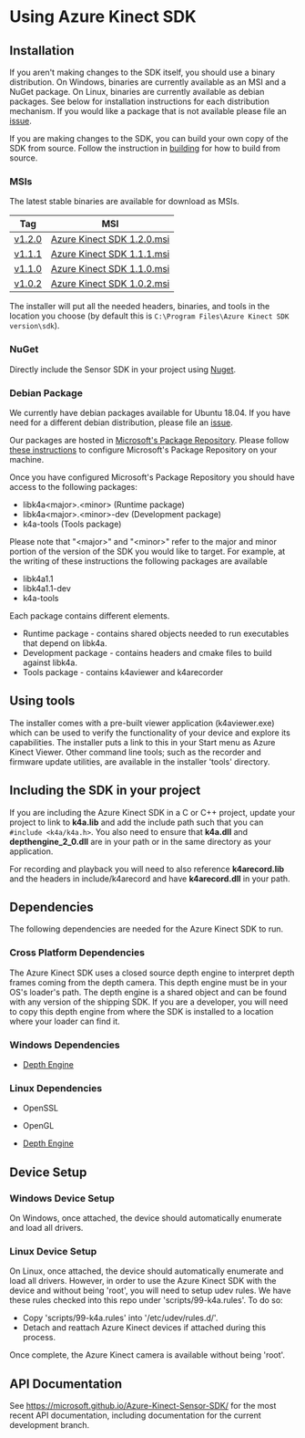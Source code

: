 # Using Azure Kinect SDK

## Installation

If you aren't making changes to the SDK itself, you should use a binary
distribution. On Windows, binaries are currently available as an MSI and a
NuGet package. On Linux, binaries are currently available as debian packages.
See below for installation instructions for each distribution mechanism. If
you would like a package that is not available please file an
[issue](https://github.com/microsoft/Azure-Kinect-Sensor-SDK/issues/new?assignees=&labels=Enhancement&template=feature-request--enhancement-.md&title=).

If you are making changes to the SDK, you can build your own copy of the SDK
from source. Follow the instruction in [building](building.md) for how to
build from source.

### MSIs

The latest stable binaries are available for download as MSIs.

   Tag                                                                               | MSI
-------------------------------------------------------------------------------------|--------------------------------------------------------------------------------------------------------------------------------------------------
  [v1.2.0](https://github.com/microsoft/Azure-Kinect-Sensor-SDK/releases/tag/v1.2.0) | [Azure Kinect SDK 1.2.0.msi](http://download.microsoft.com/download/1/9/8/198048e8-63f2-45c6-8f96-1fd541d1b4bc/Azure%20Kinect%20SDK%201.2.0.msi)
  [v1.1.1](https://github.com/Microsoft/Azure-Kinect-Sensor-SDK/releases/tag/v1.1.1) | [Azure Kinect SDK 1.1.1.msi](http://download.microsoft.com/download/4/9/0/490A8EB2-FFCA-4BAD-B0AD-0581CCE438FC/Azure%20Kinect%20SDK%201.1.1.msi)
  [v1.1.0](https://github.com/Microsoft/Azure-Kinect-Sensor-SDK/releases/tag/v1.1.0) | [Azure Kinect SDK 1.1.0.msi](http://download.microsoft.com/download/E/B/D/EBDBB3C1-ED3F-4236-96D6-2BCB352F3710/Azure%20Kinect%20SDK%201.1.0.msi)
  [v1.0.2](https://github.com/Microsoft/Azure-Kinect-Sensor-SDK/releases/tag/v1.0.2) | [Azure Kinect SDK 1.0.2.msi](http://download.microsoft.com/download/B/4/D/B4D26442-DDA5-40C2-9913-3B23AE84A806/Azure%20Kinect%20SDK%201.0.2.msi)

The installer will put all the needed headers, binaries, and tools in the
location you choose (by default this is `C:\Program Files\Azure Kinect SDK
version\sdk`).

### NuGet

Directly include the Sensor SDK in your project using
[Nuget](https://www.nuget.org/packages/microsoft.azure.kinect.sensor/).

### Debian Package

We currently have debian packages available for Ubuntu 18.04. If you have
need for a different debian distribution, please file an
[issue](https://github.com/microsoft/Azure-Kinect-Sensor-SDK/issues/new?assignees=&labels=Enhancement&template=feature-request--enhancement-.md&title=).

Our packages are hosted in [Microsoft's Package
Repository](https://packages.microsoft.com). Please follow [these
instructions](https://docs.microsoft.com/en-us/windows-server/administration/linux-package-repository-for-microsoft-software)
to configure Microsoft's Package Repository on your machine.

Once you have configured Microsoft's Package Repository you should have access
to the following packages:

* libk4a\<major\>.\<minor\> (Runtime package)
* libk4a\<major\>.\<minor\>-dev (Development package)
* k4a-tools (Tools package)

Please note that "\<major\>" and "\<minor\>" refer to the major and minor
portion of the version of the SDK you would like to target. For example, at the writing of these instructions the following packages are available

* libk4a1.1
* libk4a1.1-dev
* k4a-tools

Each package contains different elements.

* Runtime package - contains shared objects needed to run executables that depend on libk4a.
* Development package - contains headers and cmake files to build against libk4a.
* Tools package - contains k4aviewer and k4arecorder

## Using tools

The installer comes with a pre-built viewer application (k4aviewer.exe) which can be used to verify the
functionality of your device and explore its capabilities. The installer puts a link to this in your Start
menu as Azure Kinect Viewer. Other command line tools; such as the recorder and firmware update utilities, are
available in the installer 'tools' directory.

## Including the SDK in your project

If you are including the Azure Kinect SDK in a C or C++ project, update your project to link to **k4a.lib** and
add the include path such that you can `#include <k4a/k4a.h>`. You also need to ensure that **k4a.dll** and **depthengine_2_0.dll** are in your path or in the same directory as your application.

For recording and playback you will need to also reference **k4arecord.lib** and the headers in include/k4arecord and have
**k4arecord.dll** in your path.

## Dependencies

The following dependencies are needed for the Azure Kinect SDK to run.

### Cross Platform Dependencies

The Azure Kinect SDK uses a closed source depth engine to interpret depth frames
coming from the depth camera. This depth engine must be in your OS's loader's
path. The depth engine is a shared object and can be found with any version
of the shipping SDK. If you are a developer, you will need to copy this
depth engine from where the SDK is installed to a location where your loader
can find it.

### Windows Dependencies

* [Depth Engine](depthengine.md)

### Linux Dependencies

* OpenSSL

* OpenGL

* [Depth Engine](depthengine.md)

## Device Setup

### Windows Device Setup

On Windows, once attached, the device should automatically enumerate and load
all drivers.

### Linux Device Setup

On Linux, once attached, the device should automatically enumerate and load
all drivers. However, in order to use the Azure Kinect SDK with the device and without
being 'root', you will need to setup udev rules. We have these rules checked
into this repo under 'scripts/99-k4a.rules'. To do so:

* Copy 'scripts/99-k4a.rules' into '/etc/udev/rules.d/'.
* Detach and reattach Azure Kinect devices if attached during this process.

Once complete, the Azure Kinect camera is available without being 'root'.

## API Documentation

See https://microsoft.github.io/Azure-Kinect-Sensor-SDK/ for the most recent API documentation, including documentation for the current
development branch.
